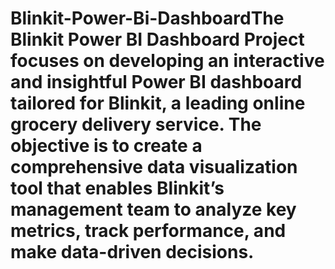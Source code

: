# Blinkit-Power-Bi-DashboardThe Blinkit Power BI Dashboard Project focuses on developing an interactive and insightful Power BI dashboard tailored for Blinkit, a leading online grocery delivery service. The objective is to create a comprehensive data visualization tool that enables Blinkit’s management team to analyze key metrics, track performance, and make data-driven decisions.
